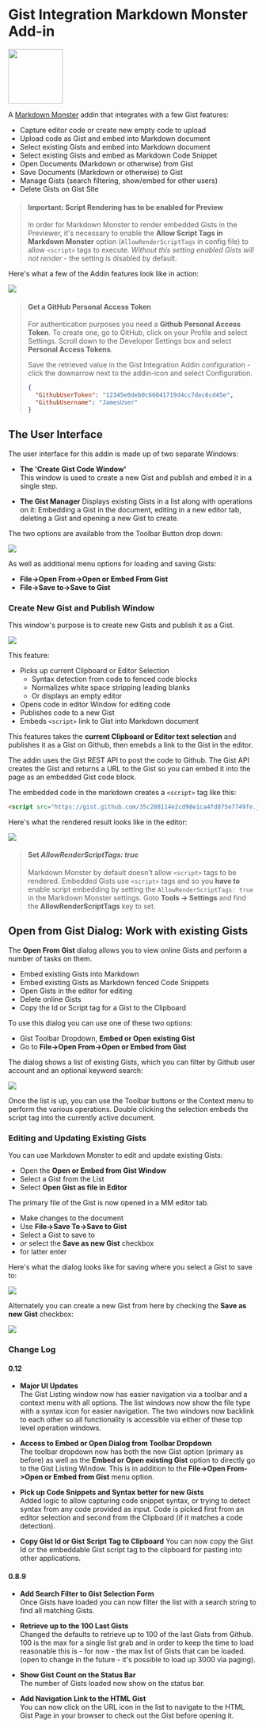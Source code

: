 # Gist Integration Markdown Monster Add-in

<img src="Build\icon.png" width="110" />

A [Markdown Monster](https://markdownmonster.west-wind.com) addin that integrates with a few Gist features:

* Capture editor code or create new empty code to upload
* Upload code as Gist and embed into Markdown document
* Select existing Gists and embed into Markdown document
* Select existing Gists and embed as Markdown Code Snippet
* Open Documents (Markdown or otherwise) from Gist
* Save Documents (Markdown or otherwise) to Gist
* Manage Gists  (search filtering, show/embed for other users)
* Delete Gists on Gist Site

> #### Important: Script Rendering has to be enabled for Preview
> In order for Markdown Monster to render embedded Gists in the Previewer, it's necessary to enable the **Allow Script Tags in Markdown Monster** option (`AllowRenderScriptTags` in config file) to allow `<script>` tags to execute. *Without this setting enabled Gists will not render* - the setting is disabled by default.

Here's what a few of the Addin features look like in action:

![](https://github.com/RickStrahl/ImageDrop/raw/master/MarkdownMonster/CreateEditUpdateGist.gif)

> #### Get a GitHub Personal Access Token
> For authentication purposes you need a **Github Personal Access Token**. To create one, go to GitHub, click on your Profile and select Settings. Scroll down to the Developer Settings box and select **Personal Access Tokens**.
> 
> Save the retrieved value in the Gist Integration Addin configuration - click the downarrow next to the addin-icon and select Configuration.
> ```json
> {
>   "GithubUserToken": "12345e0deb0c66041719d4cc7dec6cd45e",
>   "GithubUsername": "JamesUser"
> }
> ```



## The User Interface
The user interface for this addin is made up of two separate Windows:

* **The 'Create Gist Code Window'**  
This window is used to create a new Gist and publish and embed it in a single step. 

* **The Gist Manager**
Displays existing Gists in a list along with operations on it: Embedding a Gist in the document, editing in a new editor tab, deleting a Gist and opening a new Gist to create. 

The two options are available from the Toolbar Button drop down:

![](Assets/GistIntegrationDropDownMenu.png)

As well as additional menu options for loading and saving Gists:

* **File->Open From->Open or Embed From Gist**
* **File->Save to->Save to Gist**

### Create New Gist and Publish Window
This window's purpose is to create new Gists and publish it as a Gist.

![](Assets/CreateNewGistWindow.png)

This feature:

* Picks up current Clipboard or Editor Selection
	* Syntax detection from code to fenced code blocks
	* Normalizes white space stripping leading blanks
	* Or displays an empty editor
* Opens code in editor Window for editing code
* Publishes code to a new Gist
* Embeds `<script>` link to Gist into Markdown document

This features takes the **current Clipboard or Editor text selection** and publishes it as a Gist on Github, then emebds a link to the Gist in the editor.

The addin uses the Gist REST API to post the code to Github. The Gist API creates the Gist and returns a URL to the Gist so you can embed it into the page as an embedded Gist code block.

The embedded code in the markdown creates a `<script>` tag like this:

```html
<script src="https://gist.github.com/35c288114e2cd98e1ca4fd875e7749fe.js"></script>
```

Here's what the rendered result looks like in the editor:

![](Assets/EmbeddedGist.png)

> #### Set *AllowRenderScriptTags: true*
> Markdown Monster by default doesn't allow `<script>` tags to be rendered. Embedded Gists use `<script>` tags and so you **have to** enable script embedding by setting the `AllowRenderScriptTags: true` in the Markdown Monster settings. Goto **Tools -> Settings** and find the **AllowRenderScriptTags** key to set.

## Open from Gist Dialog: Work with existing Gists
The **Open From Gist** dialog allows you to view online Gists and perform a number of tasks on them.

* Embed existing Gists into Markdown
* Embed existing Gists as Markdown fenced Code Snippets
* Open Gists in the editor for editing
* Delete online Gists
* Copy the Id or Script tag for a Gist to the Clipboard

To use this dialog you can use one of these two options:

* Gist Toolbar Dropdown, **Embed or Open existing Gist**
* Go to **File->Open From->Open or Embed from Gist**

The dialog shows a list of existing Gists, which you can filter by Github user account and an optional keyword search:

![](Assets/OpenOrEmbedGistListWindow.png)

Once the list is up, you can use the Toolbar buttons or the Context menu to perform the various operations. Double clicking the selection embeds the script tag into the currently active document.


### Editing and Updating Existing Gists
You can use Markdown Monster to edit and update existing Gists:

* Open the **Open or Embed from Gist Window**
* Select a Gist from the List
* Select **Open Gist as file in Editor**

The primary file of the Gist is now opened in a MM editor tab. 

* Make changes to the document
* Use **File->Save To->Save to Gist**
* Select a Gist to save to
* *or* select the **Save as new Gist** checkbox
* for latter enter 

Here's what the dialog looks like for saving where you select a Gist to save to:

![](Assets/SaveToExistingGist.png)


Alternately you can create a new Gist from here by checking the **Save as new Gist** checkbox:

![](Assets/SaveToNewGist.png)




### Change Log
#### 0.12

* **Major UI Updates**  
The Gist Listing window now has easier navigation via a toolbar and a context menu with all options. The list windows now show the file type with a syntax icon for easier navigation. The two windows now backlink to each other so all functionality is accessible via either of these top level operation windows.

* **Access to Embed or Open Dialog from Toolbar Dropdown**  
The toolbar dropdown now has both the new Gist option (primary as before) as well as the **Embed or Open existing Gist** option to directly go to the Gist Listing Window. This is in addition to the **File->Open From->Open or Embed from Gist** menu option.

* **Pick up Code Snippets and Syntax better for new Gists**  
Added logic to allow capturing code snippet syntax, or trying to detect syntax from any code provided as input. Code is picked first from an editor selection and second from the Clipboard (if it matches a code detection).

* **Copy Gist Id or Gist Script Tag to Clipboard** 
You can now copy the Gist Id or the embeddable Gist script tag to the clipboard for pasting into other applications.

#### 0.8.9

* **Add Search Filter to Gist Selection Form**  
Once Gists have loaded you can now filter the list with a search string to find all matching Gists.

* **Retrieve up to the 100 Last Gists**  
Changed the defaults to retrieve up to 100 of the last Gists from Github. 100 is the max for a single list grab and in order to keep the time to load reasonable this is - for now - the max list of Gists that can be loaded. (open to change in the future - it's possible to load up 3000 via paging).

* **Show Gist Count on the Status Bar**  
The number of Gists loaded now show on the status bar.

* **Add Navigation Link to the HTML Gist**  
You can now click on the URL icon in the list to navigate to the HTML Gist Page in your browser to check out the Gist before opening it.